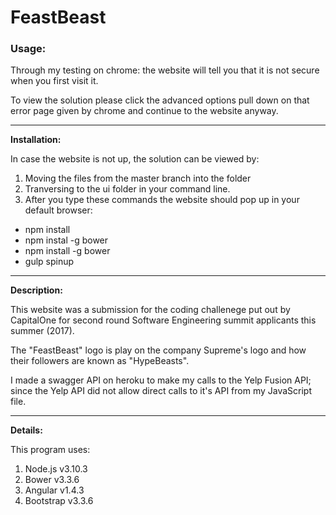 # FeastBeast
### Usage:

Through my testing on chrome: the website will tell you that it is not secure when you first visit it.

To view the solution please click the advanced options pull down on that error page given by chrome and continue to the website anyway. 

---

**Installation:**

In case the website is not up, the solution can be viewed by:

1. Moving the files from the master branch into the folder
2. Tranversing to the ui folder in your command line.
3. After you type these commands the website should pop up in your default browser:
  * npm install
  * npm instal -g bower
  * npm install -g bower
  * gulp spinup
  
---

**Description:**

This website was a submission for the coding challenege put out by CapitalOne for second round Software Engineering summit applicants this summer (2017).

The "FeastBeast" logo is play on the company Supreme's logo and how their followers are known as "HypeBeasts".

I made a swagger API on heroku to make my calls to the Yelp Fusion API; since the Yelp API did not allow direct calls to it's API from my JavaScript file.

---

**Details:**

This program uses:

1. Node.js v3.10.3
2. Bower v3.3.6
3. Angular v1.4.3
4. Bootstrap v3.3.6
